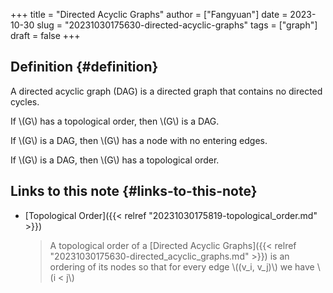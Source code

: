 +++
title = "Directed Acyclic Graphs"
author = ["Fangyuan"]
date = 2023-10-30
slug = "20231030175630-directed-acyclic-graphs"
tags = ["graph"]
draft = false
+++

## Definition {#definition}

A directed acyclic graph (DAG) is a <span class="underline">directed graph</span> that contains <span class="underline">no directed cycles</span>.

If \\(G\\) has a topological order, then \\(G\\) is a DAG.

If \\(G\\) is a DAG, then \\(G\\) has a node with no entering edges.

If \\(G\\) is a DAG, then \\(G\\) has a topological order.


## Links to this note {#links-to-this-note}

-   [Topological Order]({{< relref "20231030175819-topological_order.md" >}})

    > A topological order of a [Directed Acyclic Graphs]({{< relref "20231030175630-directed_acyclic_graphs.md" >}}) is an ordering of its nodes so that for every edge \\((v\_i, v\_j)\\) we have \\(i < j\\)
